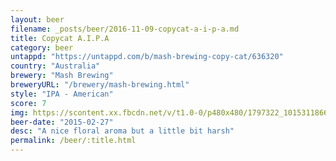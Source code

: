 ```yaml
---
layout: beer
filename: _posts/beer/2016-11-09-copycat-a-i-p-a.md
title: Copycat A.I.P.A
category: beer
untappd: "https://untappd.com/b/mash-brewing-copy-cat/636320"
country: "Australia"
brewery: "Mash Brewing"
breweryURL: "/brewery/mash-brewing.html"
style: "IPA - American"
score: 7
img: https://scontent.xx.fbcdn.net/v/t1.0-0/p480x480/1797322_10153118666983745_5915201915827958878_n.jpg?oh=0cad61b1b8f11512c46b9279292b6e5e&oe=59FEFFBD
beer-date: "2015-02-27"
desc: "A nice floral aroma but a little bit harsh"
permalink: /beer/:title.html
---
```

